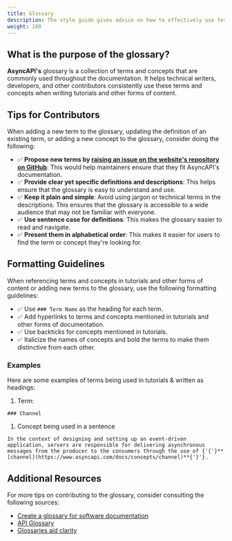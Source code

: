 ```yaml
---
title: Glossary
description: The style guide gives advice on how to effectively use terms and concepts when creating tutorials and other forms of content for AsyncAPI.
weight: 180
---
```

## What is the purpose of the glossary?

**AsyncAPI's** glossary is a collection of terms and concepts that are commonly used throughout the documentation. It helps technical writers, developers, and other contributors consistently use these terms and concepts when writing tutorials and other forms of content.

## Tips for Contributors

When adding a new term to the glossary, updating the definition of an existing term, or adding a new concept to the glossary, consider doing the following:

- ✅ **Propose new terms by [raising an issue on the website's repository on GitHub](https://github.com/asyncapi/website/issues)**: This would help maintainers ensure that they fit AsyncAPI's documentation.
- ✅ **Provide clear yet specific definitions and descriptions**: This helps ensure that the glossary is easy to understand and use.
- ✅ **Keep it plain and simple**: Avoid using jargon or technical terms in the descriptions. This ensures that the glossary is accessible to a wide audience that may not be familiar with everyone.
- ✅ **Use sentence case for definitions**: This makes the glossary easier to read and navigate.
- ✅ **Present them in alphabetical order**: This makes it easier for users to find the term or concept they're looking for.

## Formatting Guidelines

When referencing terms and concepts in tutorials and other forms of content or adding new terms to the glossary, use the following formatting guidelines:

- ✅ Use `### Term Name` as the heading for each term.
- ✅ Add hyperlinks to terms and concepts mentioned in tutorials and other forms of documentation.
- ✅ Use backticks for concepts mentioned in tutorials.
- ✅ Italicize the names of concepts and bold the terms to make them distinctive from each other.

### Examples

Here are some examples of terms being used in tutorials & written as headings:

1. Term:

`### Channel`

1. Concept being used in a sentence

`In the context of designing and setting up an event-driven application, servers are responsible for delivering asynchronous messages from the producer to the consumers through the use of {'{'}**[channel](https://www.asyncapi.com/docs/concepts/channel)**{'}'}.`

## Additional Resources

For more tips on contributing to the glossary, consider consulting the following sources:

- [Create a glossary for software documentation](https://indoc.pro/documentation-types/glossary/)
- [API Glossary](https://idratherbewriting.com/learnapidoc/docapis_glossary_section.html)
- [Glossaries aid clarity](https://www.techscribe.co.uk/techw/glossaries.htm)
